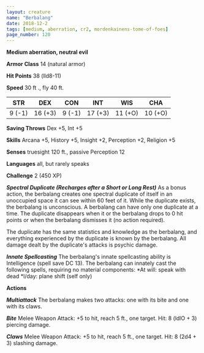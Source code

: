 ```yaml
---
layout: creature
name: "Berbalang"
date: 2018-12-2
tags: [medium, aberration, cr2, mordenkainens-tome-of-foes]
page_number: 120
---
```


**Medium aberration, neutral evil**

**Armor Class** 14 (natural armor)

**Hit Points** 38 (lld8-11)

**Speed** 30 ft ., fly 40 ft.

|   STR   |   DEX   |   CON   |   INT   |   WIS   |   CHA   |
|:-----:|:-----:|:-----:|:-----:|:-----:|:-----:|
| 9 (-1) | 16 (+3) | 9 (-1) | 17 (+3) | 11 (+O) | 10 (+O) |

**Saving Throws** Dex +5, Int +5

**Skills** Arcana +5, History +5, Insight +2, Perception +2, Religion +5

**Senses** truesight 120 ft., passive Perception 12

**Languages** all, but rarely speaks

**Challenge** 2 (450 XP)

***Spectral Duplicate (Recharges after a Short or Long Rest)*** As a bonus action, the berbalang creates one spectral duplicate of itself in an unoccupied space it can see within 60 feet of it.  While the duplicate exists, the berbalang is unconscious. A berbalang can have only one duplicate at a time. The duplicate disappears when it or the berbalang drops to 0 hit points or when the berbalang dismisses it (no action required).

The duplicate has the same statistics and knowledge as the berbalang, and everything experienced by the duplicate is known by the berbalang. All damage dealt by the duplicate's attacks is psychic damage.

***Innate Spellcasting*** The berbalang's innate spellcasting ability is Intelligence (spell save DC 13). The berbalang can innately cast the following spells, requiring no material components:
*At will: speak with dead
*l/day: plane shift (self only)

**Actions**

***Multiattack*** The berbalang makes two attacks: one with its bite and one with its claws.

***Bite*** Melee Weapon Attack: +5 to hit, reach 5 ft., one target. Hit: 8 (ldlO + 3) piercing damage.

***Claws*** Melee Weapon Attack: +5 to hit, reach 5 ft., one target. Hit: 8 (2d4 + 3) slashing damage.